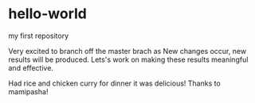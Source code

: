 # hello-world
my first repository


Very excited to branch off the master brach as New changes occur, new results will be produced. Lets's work on making these results meaningful and effective.

Had rice and chicken curry for dinner it was delicious! Thanks to mamipasha!
